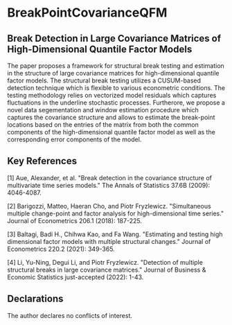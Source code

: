 # BreakPointCovarianceQFM

## Break Detection in Large Covariance Matrices of High-Dimensional Quantile Factor Models

The paper proposes a framework for structural break testing and estimation in the structure of large covariance matrices for high-dimensional quantile factor models. The structural break testing utilizes a CUSUM-based detection technique which is flexible to various econometric conditions. The testing methodology relies on vectorized model residuals which captures fluctuations in the underline stochastic processes. Furtherore, we propose a novel data segementation and window estimation procedure which captures the covariance structure and allows to estimate the break-point locations based on the entries of the matrix from both the common components of the high-dimensional quantile factor model as well as the corresponding error components of the model. 

## Key References

[1] Aue, Alexander, et al. "Break detection in the covariance structure of multivariate time series models." The Annals of Statistics 37.6B (2009): 4046-4087.

[2] Barigozzi, Matteo, Haeran Cho, and Piotr Fryzlewicz. "Simultaneous multiple change-point and factor analysis for high-dimensional time series." Journal of Econometrics 206.1 (2018): 187-225.

[3] Baltagi, Badi H., Chihwa Kao, and Fa Wang. "Estimating and testing high dimensional factor models with multiple structural changes." Journal of Econometrics 220.2 (2021): 349-365.

[4] Li, Yu-Ning, Degui Li, and Piotr Fryzlewicz. "Detection of multiple structural breaks in large covariance matrices." Journal of Business & Economic Statistics just-accepted (2022): 1-43.

## Declarations

The author declares no conflicts of interest. 
